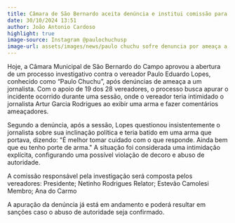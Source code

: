 ```yaml
---
title: Câmara de São Bernardo aceita denúncia e institui comissão para investigar vereador Paulo Chuchu por ameaça a jornalistas
date: 30/10/2024 13:51
author: João Antonio Cardoso
highlight: true
image-source: Instagram @paulochuchusp
image-url: assets/images/news/paulo chuchu sofre denuncia por ameaça a jornalista.jpg
---
```


Hoje, a Câmara Municipal de São Bernardo do Campo aprovou a abertura de um processo investigativo contra o vereador Paulo Eduardo Lopes, conhecido como “Paulo Chuchu”, após denúncias de ameaça a um jornalista. Com o apoio de 19 dos 28 vereadores, o processo busca apurar o incidente ocorrido durante uma sessão, onde o vereador teria intimidado o jornalista Artur Garcia Rodrigues ao exibir uma arma e fazer comentários ameaçadores.

Segundo a denúncia, após a sessão, Lopes questionou insistentemente o jornalista sobre sua inclinação política e teria batido em uma arma que portava, dizendo: "É melhor tomar cuidado com o que responde. Ainda bem que eu tenho porte de arma." A situação foi considerada uma intimidação explícita, configurando uma possível violação de decoro e abuso de autoridade.

A comissão responsável pela investigação será composta pelos vereadores:
Presidente; Netinho Rodrigues
Relator; Estevão Camolesi
Membro; Ana do Carmo

A apuração da denúncia já está em andamento e poderá resultar em sanções caso o abuso de autoridade seja confirmado.